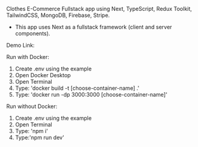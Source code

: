 Clothes E-Commerce Fullstack app using Next, TypeScript, Redux Toolkit, TailwindCSS, MongoDB, Firebase, Stripe.

* This app uses Next as a fullstack framework (client and server components).

Demo Link: 

Run with Docker:
1. Create .env using the example
2. Open Docker Desktop
3. Open Terminal
4. Type: 'docker build -t [choose-container-name] .'
5. Type: 'docker run -dp 3000:3000 [choose-container-name]'

Run without Docker:
1. Create .env using the example
2. Open Terminal
3. Type: 'npm i'
4. Type:'npm run dev'